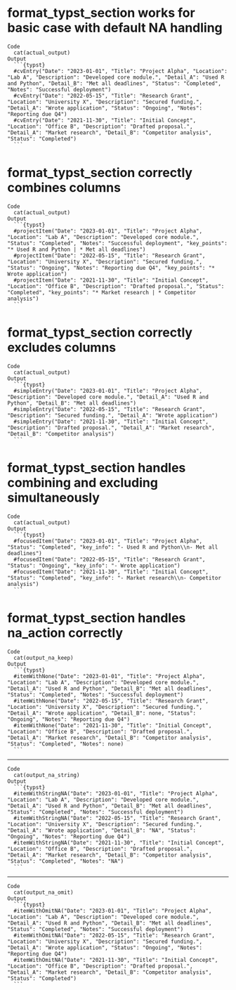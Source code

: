# format_typst_section works for basic case with default NA handling

    Code
      cat(actual_output)
    Output
      ```{typst}
      #cvEntry("Date": "2023-01-01", "Title": "Project Alpha", "Location": "Lab A", "Description": "Developed core module.", "Detail_A": "Used R and Python", "Detail_B": "Met all deadlines", "Status": "Completed", "Notes": "Successful deployment")
      #cvEntry("Date": "2022-05-15", "Title": "Research Grant", "Location": "University X", "Description": "Secured funding.", "Detail_A": "Wrote application", "Status": "Ongoing", "Notes": "Reporting due Q4")
      #cvEntry("Date": "2021-11-30", "Title": "Initial Concept", "Location": "Office B", "Description": "Drafted proposal.", "Detail_A": "Market research", "Detail_B": "Competitor analysis", "Status": "Completed")
      ```

# format_typst_section correctly combines columns

    Code
      cat(actual_output)
    Output
      ```{typst}
      #projectItem("Date": "2023-01-01", "Title": "Project Alpha", "Location": "Lab A", "Description": "Developed core module.", "Status": "Completed", "Notes": "Successful deployment", "key_points": "* Used R and Python | * Met all deadlines")
      #projectItem("Date": "2022-05-15", "Title": "Research Grant", "Location": "University X", "Description": "Secured funding.", "Status": "Ongoing", "Notes": "Reporting due Q4", "key_points": "* Wrote application")
      #projectItem("Date": "2021-11-30", "Title": "Initial Concept", "Location": "Office B", "Description": "Drafted proposal.", "Status": "Completed", "key_points": "* Market research | * Competitor analysis")
      ```

# format_typst_section correctly excludes columns

    Code
      cat(actual_output)
    Output
      ```{typst}
      #simpleEntry("Date": "2023-01-01", "Title": "Project Alpha", "Description": "Developed core module.", "Detail_A": "Used R and Python", "Detail_B": "Met all deadlines")
      #simpleEntry("Date": "2022-05-15", "Title": "Research Grant", "Description": "Secured funding.", "Detail_A": "Wrote application")
      #simpleEntry("Date": "2021-11-30", "Title": "Initial Concept", "Description": "Drafted proposal.", "Detail_A": "Market research", "Detail_B": "Competitor analysis")
      ```

# format_typst_section handles combining and excluding simultaneously

    Code
      cat(actual_output)
    Output
      ```{typst}
      #focusedItem("Date": "2023-01-01", "Title": "Project Alpha", "Status": "Completed", "key_info": "- Used R and Python\\n- Met all deadlines")
      #focusedItem("Date": "2022-05-15", "Title": "Research Grant", "Status": "Ongoing", "key_info": "- Wrote application")
      #focusedItem("Date": "2021-11-30", "Title": "Initial Concept", "Status": "Completed", "key_info": "- Market research\\n- Competitor analysis")
      ```

# format_typst_section handles na_action correctly

    Code
      cat(output_na_keep)
    Output
      ```{typst}
      #itemWithNone("Date": "2023-01-01", "Title": "Project Alpha", "Location": "Lab A", "Description": "Developed core module.", "Detail_A": "Used R and Python", "Detail_B": "Met all deadlines", "Status": "Completed", "Notes": "Successful deployment")
      #itemWithNone("Date": "2022-05-15", "Title": "Research Grant", "Location": "University X", "Description": "Secured funding.", "Detail_A": "Wrote application", "Detail_B": none, "Status": "Ongoing", "Notes": "Reporting due Q4")
      #itemWithNone("Date": "2021-11-30", "Title": "Initial Concept", "Location": "Office B", "Description": "Drafted proposal.", "Detail_A": "Market research", "Detail_B": "Competitor analysis", "Status": "Completed", "Notes": none)
      ```

---

    Code
      cat(output_na_string)
    Output
      ```{typst}
      #itemWithStringNA("Date": "2023-01-01", "Title": "Project Alpha", "Location": "Lab A", "Description": "Developed core module.", "Detail_A": "Used R and Python", "Detail_B": "Met all deadlines", "Status": "Completed", "Notes": "Successful deployment")
      #itemWithStringNA("Date": "2022-05-15", "Title": "Research Grant", "Location": "University X", "Description": "Secured funding.", "Detail_A": "Wrote application", "Detail_B": "NA", "Status": "Ongoing", "Notes": "Reporting due Q4")
      #itemWithStringNA("Date": "2021-11-30", "Title": "Initial Concept", "Location": "Office B", "Description": "Drafted proposal.", "Detail_A": "Market research", "Detail_B": "Competitor analysis", "Status": "Completed", "Notes": "NA")
      ```

---

    Code
      cat(output_na_omit)
    Output
      ```{typst}
      #itemWithOmitNA("Date": "2023-01-01", "Title": "Project Alpha", "Location": "Lab A", "Description": "Developed core module.", "Detail_A": "Used R and Python", "Detail_B": "Met all deadlines", "Status": "Completed", "Notes": "Successful deployment")
      #itemWithOmitNA("Date": "2022-05-15", "Title": "Research Grant", "Location": "University X", "Description": "Secured funding.", "Detail_A": "Wrote application", "Status": "Ongoing", "Notes": "Reporting due Q4")
      #itemWithOmitNA("Date": "2021-11-30", "Title": "Initial Concept", "Location": "Office B", "Description": "Drafted proposal.", "Detail_A": "Market research", "Detail_B": "Competitor analysis", "Status": "Completed")
      ```

